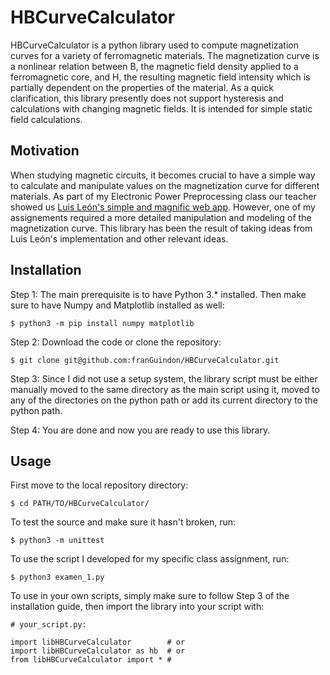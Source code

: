 HBCurveCalculator
=================

HBCurveCalculator is a python library used to compute magnetization curves for a variety of ferromagnetic materials. The magnetization curve is a nonlinear relation between B, the magnetic field density applied to a ferromagnetic core, and H, the resulting magnetic field intensity which is partially dependent on the properties of the material. As a quick clarification, this library presently does not support hysteresis and calculations with changing magnetic fields. It is intended for simple static field calculations.

Motivation
----------

When studying magnetic circuits, it becomes crucial to have a simple way to calculate and manipulate values on the magnetization curve for different materials. As part of my Electronic Power Preprocessing class our teacher showed us [Luis León's simple and magnific web app](https://github.com/lleon95/lleon95.github.io). However, one of my assignements required a more detailed manipulation and modeling of the magnetization curve. This library has been the result of taking ideas from Luis León's implementation and other relevant ideas.

Installation
------------

Step 1: The main prerequisite is to have Python 3.* installed. Then make sure to have Numpy and Matplotlib installed as well:

```console
$ python3 -m pip install numpy matplotlib
```

Step 2: Download the code or clone the repository:

```console
$ git clone git@github.com:franGuindon/HBCurveCalculator.git
```

Step 3: Since I did not use a setup system, the library script must be either manually moved to the same directory as the main script using it, moved to any of the directories on the python path or add its current directory to the python path.

Step 4: You are done and now you are ready to use this library.

Usage
-----

First move to the local repository directory:

```
$ cd PATH/TO/HBCurveCalculator/
```

To test the source and make sure it hasn't broken, run:

```console
$ python3 -m unittest
```
To use the script I developed for my specific class assignment, run:

```console
$ python3 examen_1.py
```

To use in your own scripts, simply make sure to follow Step 3 of the installation guide, then import the library into your script with:

```console
# your_script.py:

import libHBCurveCalculator        # or
import libHBCurveCalculator as hb  # or
from libHBCurveCalculator import * #
```